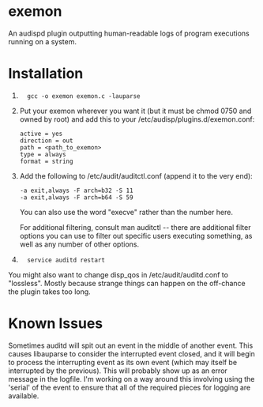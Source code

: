 exemon
======

An audispd plugin outputting human-readable logs of program executions running on a system.

Installation
============

1.       gcc -o exemon exemon.c -lauparse
2.   Put your exemon wherever you want it (but it must be chmod 0750
     and owned by root) and add this to your /etc/audisp/plugins.d/exemon.conf:

         active = yes
         direction = out
         path = <path_to_exemon>
         type = always
         format = string
3.   Add the following to /etc/audit/auditctl.conf (append it to the very end):

         -a exit,always -F arch=b32 -S 11
         -a exit,always -F arch=b64 -S 59
	 
     You can also use the word "execve" rather than the number here. 

     For additional filtering, consult man auditctl -- there are additional
     filter options you can use to filter out specific users executing 
     something, as well as any number of other options. 
4.       service auditd restart

You might also want to change disp_qos in /etc/audit/auditd.conf to "lossless".
Mostly because strange things can happen on the off-chance the plugin takes
too long. 


Known Issues
============

Sometimes auditd will spit out an event in the middle of another event. This
causes libauparse to consider the interrupted event closed, and it will begin
to process the interrupting event as its own event (which may itself be
interrupted by the previous). This will probably show up as an error message
in the logfile. I'm working on a way around this involving using the 'serial'
of the event to ensure that all of the required pieces for logging are available.


